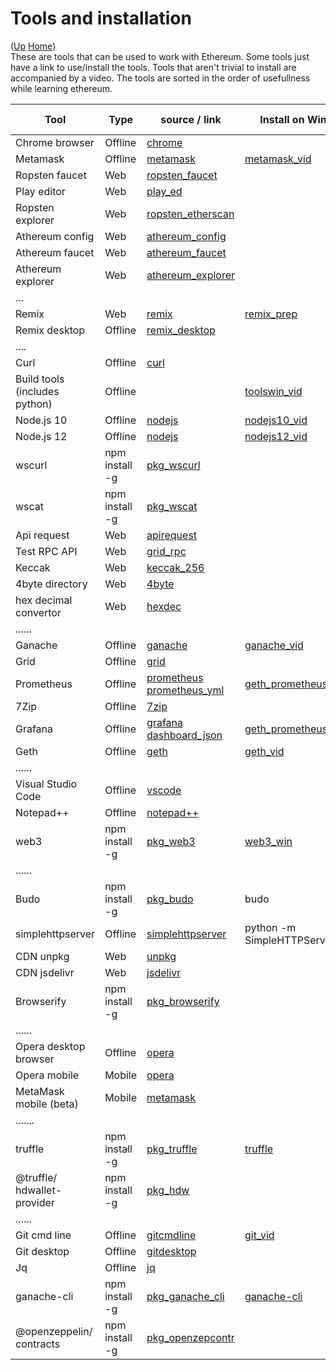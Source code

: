 # Tools and installation

([Up](..) [Home](..\..))<br>
These are tools that can be used to work with Ethereum. Some tools just have a link to use/install the tools.
Tools that aren't trivial to install are accompanied by a video.
The tools are sorted in the order of usefullness while learning ethereum.


| Tool                           | Type           | source / link                    | Install on Windows     | Install on Macintosh   |  Install on Ubuntu        
| ------------                   | --------       | ---------                        | -----                  | -----------            | -----------               
| Chrome browser                 | Offline        | [chrome]
| Metamask                       | Offline        | [metamask]                       | [metamask_vid]
| Ropsten faucet                 | Web            | [ropsten_faucet]
| Play editor                    | Web            | [play_ed]
| Ropsten explorer               | Web            | [ropsten_etherscan]
| Athereum config                | Web            | [athereum_config]
| Athereum faucet                | Web            | [athereum_faucet]
| Athereum explorer              | Web            | [athereum_explorer]
| ...                                      
| Remix                          | Web            | [remix]                         | [remix_prep]
| Remix desktop                  | Offline        | [remix_desktop]
| ....                                     
| Curl                           | Offline        | [curl]
| Build tools (includes python)  | Offline        |                                  | [toolswin_vid]         | [tools_mac]            | [python_ubu]<br>[tools_ubu]
| Node.js 10                     | Offline        | [nodejs]                         | [nodejs10_vid]         | [nodejs10_mac]         | [nodejs10_ubu]
| Node.js 12                     | Offline        | [nodejs]                         | [nodejs12_vid]         |                        |
| wscurl                         | npm install -g | [pkg_wscurl]
| wscat                          | npm install -g | [pkg_wscat] 
| Api request                    | Web            | [apirequest]         
| Test RPC API                   | Web            | [grid_rpc]           
| Keccak                         | Web            | [keccak_256]
| 4byte directory                | Web            | [4byte]
| hex decimal convertor          | Web            | [hexdec]
| ......
| Ganache                        | Offline        | [ganache]                        | [ganache_vid]
| Grid                           | Offline        | [grid]
| Prometheus                     | Offline        | [prometheus]<br>[prometheus_yml] | [geth_prometheus_grafana]
| 7Zip                           | Offline        | [7zip]
| Grafana                        | Offline        | [grafana]<br>[dashboard_json]    | [geth_prometheus_grafana]
| Geth                           | Offline        | [geth]                           | [geth_vid]   
| ......
| Visual Studio Code             | Offline        | [vscode]
| Notepad++                      | Offline        | [notepad++]
| web3                           | npm install -g | [pkg_web3]                       | [web3_win]          | [web3_mac]            | [web3_ubu]
| ......
| Budo                           | npm install -g | [pkg_budo]                       | budo
| simplehttpserver               | Offline        | [simplehttpserver]               | python -m SimpleHTTPServer 80
| CDN unpkg                      | Web            | [unpkg]
| CDN jsdelivr                   | Web            | [jsdelivr]
| Browserify                     | npm install -g | [pkg_browserify]
| ......
| Opera desktop browser          | Offline        | [opera]
| Opera mobile                   | Mobile         | [opera]
| MetaMask mobile (beta)         | Mobile         | [metamask]
| .......
| truffle                        | npm install -g | [pkg_truffle]                    | [truffle]
| @truffle/<br>hdwallet-provider | npm install -g | [pkg_hdw]
| ......
| Git cmd line                   | Offline        | [gitcmdline]                     | [git_vid]    
| Git desktop                    | Offline        | [gitdesktop]
| Jq                             | Offline        | [jq]
| ganache-cli                    | npm install -g | [pkg_ganache_cli]                | [ganache-cli]
| @openzeppelin/<br>contracts    | npm install -g | [pkg_openzepcontr]

[metamaskmobile]: https://github.com/MetaMask/metamask-mobile
[opera]:    https://www.opera.com

[pkg_budo]:                 https://www.npmjs.com/package/budo
[simplehttpserver]:         https://docs.python.org/2/library/simplehttpserver.html
[pkg_browserify]:           https://www.npmjs.com/package/browserify
[unpkg]:                    https://unpkg.com
[jsdelivr]:                 https://www.jsdelivr.com/

[notepad++]:        https://notepad-plus-plus.org
[vscode]:           https://code.visualstudio.com/

[7zip]:               https://www.7-zip.org/
[keccak_256]:         https://emn178.github.io/online-tools/keccak_256.html
[4byte]:              https://www.4byte.directory
[hexdec]:             https://www.binaryhexconverter.com/hex-to-decimal-converter

[chrome]:             https://www.google.com/chrome/
[metamask]:           https://metamask.io
[ropsten_faucet]:     https://faucet.metamask.io/
[play_ed]:            https://playproject.io/play-ed/
[ropsten_etherscan]:  https://ropsten.etherscan.io/
[athereum_config]:    https://github.com/ethereum-lists/chains/blob/master/_data/chains/43110.json
[athereum_faucet]:    http://athfaucet.ava.network/
[athereum_explorer]:  http://athexplorer.ava.network


[apirequest]:       https://www.apirequest.io/
[grid_rpc]:         https://web3examples.com/grid-rpc-app/build
[grid_rpc_gh]:      https://github.com/web3examples/grid-rpc-app
[remix]:            https://remix.ethereum.org
[remix_prep]:       Prepare_Remix.html
[remix_ide_doc]:    https://remix-ide.readthedocs.io/en/latest/





[remix_desktop]: https://github.com/ethereum/remix-desktop/releases
[nodejs]:        https://nodejs.org/en/
[ganache]:       https://www.trufflesuite.com/ganache
[geth]:          https://geth.ethereum.org/downloads
[gitcmdline]:    https://git-scm.com/download/win
[gitdesktop]:    https://desktop.github.com
[curl]:          https://curl.haxx.se/download.html
[jq]:            https://stedolan.github.io/jq/download
[grid]:          https://grid.ethereum.org

[metamask_vid]:  Install_MetaMask_Windows.html
[nodejs10_vid]:  Install_node.js_10_Windows.html
[nodejs12_vid]:  Install_node.js_12_Windows.html
[toolswin_vid]:  Install_tools_Windows.html
[ganache_vid]:   Install_ganache_Windows_Use_HTTPS.html
[geth_vid]:      Install_geth_Windows_use_https.html
[git_vid]:       Install_git_Windows.html

[nodejs10_mac]:  Install_node.js_Macintosh.html
[tools_mac]:     Install_tools_Macintosh.html
[nodejs10_ubu]:  Install_node.js_10_Ubuntu.html

[python_ubu]:    Install_python_Ubuntu.html
[tools_ubu]:     Install_tools_Ubuntu.html


[pkg_web3]:         https://www.npmjs.com/package/web3
[pkg_ganache_cli]:  https://www.npmjs.com/package/ganache-cli
[pkg_truffle]:      https://www.npmjs.com/package/truffle
[pkg_hdw]:          https://www.npmjs.com/package/@truffle/hdwallet-provider
[pkg_openzepcontr]: https://www.npmjs.com/package/@openzeppelin/contracts
[pkg_wscurl]:       https://www.npmjs.com/package/wscurl
[pkg_wscat]:        https://www.npmjs.com/package/wscat

[web3_win]:         Install_Web3_Windows.html
[web3_mac]:         Install_Web3_Macintosh.html
[web3_ubu]:         Install_Web3_Ubuntu.html
[ganache-cli]:      Install_ganache_cli_Windows_Use_HTTPS.html
[truffle]:          Install_Truffle.html

[prometheus]: https://prometheus.io/
[prometheus_yml]: https://github.com/karalabe/geth-prometheus
[grafana]: https://grafana.com/
[dashboard_json]: https://gist.github.com/karalabe/e7ca79abdec54755ceae09c08bd090cd
[geth_prometheus_grafana]: http://web3examples.com/ethereum/demo/Geth_Prometheus_Grafana.html
